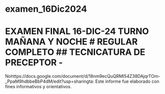 # examen_16Dic2024
   # EXAMEN FINAL 16-DIC-24 TURNO MAÑANA Y NOCHE    # REGULAR COMPLETO    ## TECNICATURA DE PRECEPTOR        -
   

Nohttps://docs.google.com/document/d/18nm9ecQuQRMI54Z38DAjqrTOm-_PpaM9hdbbeBbP4dM/edit?usp=sharingta: Este informe fue elaborado con fines informativos y orientativos.
